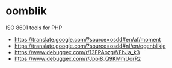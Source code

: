 # oomblik
ISO 8601 tools for PHP

* https://translate.google.com/?source=osdd#en/af/moment
* https://translate.google.com/?source=osdd#nl/en/ogenblikje
* https://www.debuggex.com/r/13FPAozgWFhJa_k3
* https://www.debuggex.com/r/Jppi8_Q9KMmUorRz

